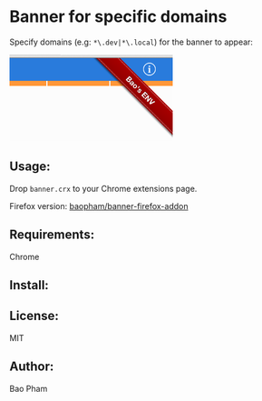 Banner for specific domains
======
Specify domains (e.g: `*\.dev|*\.local`) for the banner to appear:

![banner](screenshot.png)

Usage:
------
Drop `banner.crx` to your Chrome extensions page.  

Firefox version: [baopham/banner-firefox-addon](https://github.com/baopham/banner-firefox-addon)

Requirements:
-------------
Chrome

Install:
--------

License:
--------
MIT

Author:
-------
Bao Pham
